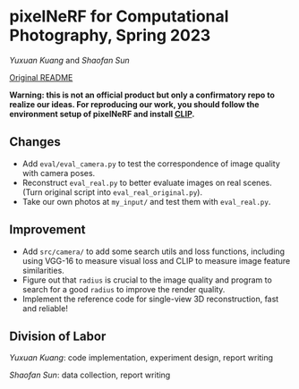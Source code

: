# pixelNeRF for Computational Photography, Spring 2023

*Yuxuan Kuang* and *Shaofan Sun*

[Original README](./README_original.md)

**Warning: this is not an official product but only a confirmatory repo to realize our ideas. For reproducing our work, you should follow the environment setup of pixelNeRF and install [CLIP](https://github.com/openai/CLIP).**

## Changes

- Add `eval/eval_camera.py` to test the correspondence of image quality with camera poses.
- Reconstruct `eval_real.py` to better evaluate images on real scenes. (Turn original script into `eval_real_original.py`).
- Take our own photos at `my_input/` and test them with `eval_real.py`.

## Improvement

- Add `src/camera/` to add some search utils and loss functions, including using VGG-16 to measure visual loss and CLIP to measure image feature similarities.
- Figure out that `radius` is crucial to the image quality and program to search for a good `radius` to improve the render quality.
- Implement the reference code for single-view 3D reconstruction, fast and reliable!

## Division of Labor

*Yuxuan Kuang*: code implementation, experiment design, report writing

*Shaofan Sun*: data collection, report writing